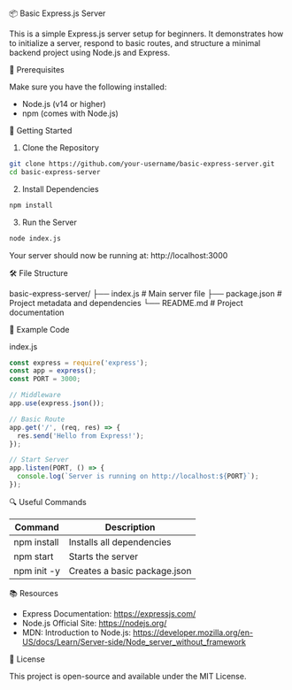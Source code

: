 📦 Basic Express.js Server

This is a simple Express.js server setup for beginners. It demonstrates how to initialize a server, respond to basic routes, and structure a minimal backend project using Node.js and Express.

🔧 Prerequisites

Make sure you have the following installed:

- Node.js (v14 or higher)
- npm (comes with Node.js)

🚀 Getting Started

1. Clone the Repository

```bash
git clone https://github.com/your-username/basic-express-server.git
cd basic-express-server
```

2. Install Dependencies

```bash
npm install
```

3. Run the Server

```bash
node index.js
```

Your server should now be running at: http://localhost:3000

🛠️ File Structure

basic-express-server/
├── index.js         # Main server file
├── package.json     # Project metadata and dependencies
└── README.md        # Project documentation

📄 Example Code

index.js

```js
const express = require('express');
const app = express();
const PORT = 3000;

// Middleware
app.use(express.json());

// Basic Route
app.get('/', (req, res) => {
  res.send('Hello from Express!');
});

// Start Server
app.listen(PORT, () => {
  console.log(`Server is running on http://localhost:${PORT}`);
});
```

🔍 Useful Commands

| Command             | Description                        |
|---------------------|------------------------------------|
| npm install         | Installs all dependencies          |
| npm start           | Starts the server                  |
| npm init -y         | Creates a basic package.json       |

📚 Resources

- Express Documentation: https://expressjs.com/
- Node.js Official Site: https://nodejs.org/
- MDN: Introduction to Node.js: https://developer.mozilla.org/en-US/docs/Learn/Server-side/Node_server_without_framework

📝 License

This project is open-source and available under the MIT License.
